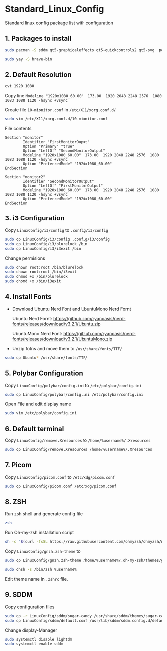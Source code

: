 # Standard_Linux_Config
Standard linux config package list with configuration 

## 1. Packages to install
```bash
sudo pacman -S sddm qt5-graphicaleffects qt5-quickcontrols2 qt5-svg  polybar thunar obsidian vim picom rxvt-unicode unzip zsh
```
```bash
sudo yay -S brave-bin 
```

## 2. Default Resolution

```bash
cvt 1920 1080
```
Copy line ```Modeline "1920x1080_60.00"  173.00  1920 2048 2248 2576  1080 1083 1088 1120 -hsync +vsync```

Create file ```10-mionitor.conf``` in ```/etc/X11/xorg.conf.d/``` 

```bash
sudo vim /etc/X11/xorg.conf.d/10-mionitor.conf
```
File contents
```
Section "monitor"
        Identifier "FirstMonitorOuput"
        Option "Primary" "true"
        Option "LeftOf" "SecondMonitorOutput"
        Modeline "1920x1080_60.00"  173.00  1920 2048 2248 2576  1080 1083 1088 1120 -hsync +vsync
        Option "PreferredMode" "1920x1080_60.00"
EndSection

Section "monitor2"
        Identifier "SecondMonitorOutput"
        Option "LeftOf" "FirstMonitorOutput"
        Modeline "1920x1080_60.00"  173.00  1920 2048 2248 2576  1080 1083 1088 1120 -hsync +vsync
        Option "PreferredMode" "1920x1080_60.00"
EndSection

```
## 3. i3 Configuration
Copy ```LinuxConfig/i3/config``` to ```.config/i3/config``` 

```bash
sudo cp LinuxConfig/i3/config .config/i3/config
sudo cp LinuxConfig/i3/blurelock /bin
sudo cp LinuxConfig/i3/i3exit /bin
```
Change permisions
```bash
sudo chown root:root /bin/blurelock
sudo chown root:root /bin/i3exit
sudo chmod +x /bin/blurelock
sudo chomd +x /bin/i3exit
```

## 4. Install Fonts
- Download Ubuntu Nerd Font and UbuntuMono Nerd Fornt
  
  Ubuntu Nerd Fornt: https://github.com/ryanoasis/nerd-fonts/releases/download/v3.2.1/Ubuntu.zip
  
  UbuntuMono Nerd Font: https://github.com/ryanoasis/nerd-fonts/releases/download/v3.2.1/UbuntuMono.zip
- Unzip fotns and move them to ```/usr/share/fonts/TTF/```

```bash
sudo cp Ubuntu* /usr/share/fonts/TTF/
```
## 5. Polybar Configuration
Copy ```LinuxConfig/polybar/config.ini``` to ```/etc/polybar/config.ini```

```bash
sudo cp LinuxConfig/polybar/config.ini /etc/polybar/config.ini
```

Open File and edit display name 

```bash
sudo vim /etc/polybar/config.ini
```

## 6. Default terminal

Copy ```LinuxConfig/remove.Xresources``` to ```/home/%username%/.Xresources```

```bash
sudo cp LinuxConfig/remove.Xresources /home/%username%/.Xresources
```
## 7. Picom

Copy ```LinuxConfig/picom.conf``` to ```/etc/xdg/picom.conf```

```bash
sudo cp LinuxConfig/picom.conf /etc/xdg/picom.conf
```
## 8. ZSH

Run zsh shell and generate config file

```bash
zsh
```

Run Oh-my-zsh installation script
```bash
sh -c "$(curl -fsSL https://raw.githubusercontent.com/ohmyzsh/ohmyzsh/master/tools/install.sh)"
```

Copy ```LinuxConfig/gnzh.zsh-theme``` to 

```bash
sudo cp LinuxConfig/gnzh.zsh-theme /home/%username%/.oh-my-zsh/themes/gnzh.zsh-theme
```

```bash
sudo chsh -s /bin/zsh %username%
```

Edit theme name in ```.zshrc``` file.


## 9. SDDM
Copy configuration files
```bash
sudo cp -r LinuxConfig/sddm/sugar-candy /usr/share/sddm/themes/sugar-candy
sudo cp LinuxConfig/sddm/default.conf /usr/lib/sddm/sddm.config.d/default.conf
```
Change display-Manager
```bash
sudo systemctl disable lightdm
sudo systemctl enable sddm
```
